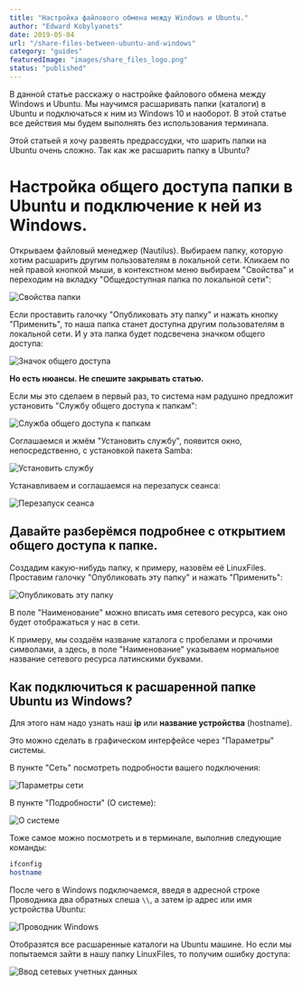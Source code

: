 ```yaml
---
title: "Настройка файлового обмена между Windows и Ubuntu."
author: "Edward Kobylyanets"
date: 2019-05-04
url: "/share-files-between-ubuntu-and-windows"
category: "guides"
featuredImage: "images/share_files_logo.png"
status: "published"
---
```


В данной статье расскажу о настройке файлового обмена между Windows и Ubuntu. Мы научимся расшаривать папки (каталоги) в Ubuntu и подключаться к ним из Windows 10 и наоборот. В этой статье все действия мы будем выполнять без использования терминала.

<!-- more -->

Этой статьей я хочу развеять предрассудки, что шарить папки на Ubuntu очень сложно. Так как же расшарить папку в Ubuntu?

# Настройка общего доступа папки в Ubuntu и подключение к ней из Windows.

Открываем файловый менеджер (Nautilus). Выбираем папку, которую хотим расшарить другим пользователям в локальной сети. Кликаем по ней правой кнопкой мыши, в контекстном меню выбираем "Свойства" и переходим на вкладку "Общедоступная папка по локальной сети":

![Свойства папки](images/share_files_ubuntu_1.png)

Если проставить галочку "Опубликовать эту папку" и нажать кнопку "Применить", то наша папка станет доступна другим пользователям в локальной сети. И у эта папка будет подсвечена значком общего доступа:

![Значок общего доступа](images/share_files_ubuntu_2.png)

**Но есть нюансы. Не спешите закрывать статью.**

Если мы это сделаем в первый раз, то система нам радушно предложит установить "Службу общего доступа к папкам":

![Служба общего доступа к папкам](images/share_files_ubuntu_3.png)

Соглашаемся и жмём "Установить службу", появится окно, непосредственно, с установкой пакета Samba:

![Установить службу](images/share_files_ubuntu_4.png)

Устанавливаем и соглашаемся на перезапуск сеанса:

![Перезапуск сеанса](images/share_files_ubuntu_5.png)

## Давайте разберёмся подробнее с открытием общего доступа к папке.

Создадим какую-нибудь папку, к примеру, назовём её LinuxFiles. Проставим галочку "Опубликовать эту папку" и нажать "Применить":

![Опубликовать эту папку](images/share_files_ubuntu_6.png)

В поле "Наименование" можно вписать имя сетевого ресурса, как оно будет отображаться у нас в сети.

К примеру, мы создаём название каталога с пробелами и прочими символами, а здесь, в поле "Наименование" указываем нормальное название сетевого ресурса латинскими буквами.

## Как подключиться к расшаренной папке Ubuntu из Windows?

Для этого нам надо узнать наш **ip** или **название устройства** (hostname).

Это можно сделать в графическом интерфейсе через "Параметры" системы.

В пункте "Сеть" посмотреть подробности вашего подключения:

![Параметры сети](images/share_files_ubuntu_7.png)

В пункте "Подробности" (О системе):

![О системе](images/share_files_ubuntu_8.png)

Тоже самое можно посмотреть и в терминале, выполнив следующие команды:

```bash
ifconfig
hostname
```

После чего в Windows подключаемся, введя в адресной строке Проводника два обратных слеша `\\`, а затем ip адрес или имя устройства Ubuntu:

![Проводник Windows](images/share_files_ubuntu_9.png)

Отобразятся все расшаренные каталоги на Ubuntu машине. Но если мы попытаемся зайти в нашу папку LinuxFiles, то получим ошибку доступа:

![Ввод сетевых учетных данных](images/share_files_ubuntu_10.png)

